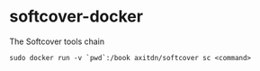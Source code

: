 # softcover-docker
The Softcover tools chain

```
sudo docker run -v `pwd`:/book axitdn/softcover sc <command>
```
